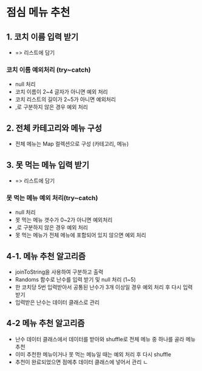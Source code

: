 # 점심 메뉴 추천

## 1. 코치 이름 입력 받기
- => 리스트에 담기
### 코치 이름 예외처리 (try~catch)
- null 처리
- 코치 이름이 2~4 글자가 아니면 예외 처리
- 코치 리스트의 길이가 2~5가 아니면 예외처리
- ,로 구분하지 않은 경우 예외 처리

## 2. 전체 카테고리와 메뉴 구성
- 전체 메뉴는 Map 컬렉션으로 구성 (카테고리, 메뉴)

## 3. 못 먹는 메뉴 입력 받기
- => 리스트에 담기
### 못 먹는 메뉴 예외 처리(try~catch)
- null 처리
- 못 먹는 메뉴 갯수가 0~2가 아니면 예외처리
- ,로 구분하지 않은 경우 예외 처리
- 못 먹는 메뉴가 전체 메뉴에 포함되어 있지 않으면 예외 처리

## 4-1. 메뉴 추천 알고리즘
- joinToString을 사용하여 구분하고 출력
- Randoms 함수로 난수를 입력 받기 및 null 처리 (1~5)
- 한 코치당 5번 입력받아서 공통된 난수가 3개 이상일 경우 예외 처리 후 다시 입력받기
- 입력받은 난수는 데이터 클래스로 관리

## 4-2 메뉴 추천 알고리즘
- 난수 데이터 클래스에서 데이터를 받아와 shuffle로 전체 메뉴 중 하나를 골라 메뉴 추천
- 이미 추천한 메뉴이거나 못 먹는 메뉴일 때는 예외 처리 후 다시 shuffle
- 추천이 완료되었으면 점메추 데이터 클래스에 넣어서 관리
ㄴ
